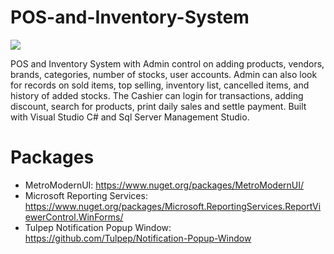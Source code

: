 # POS-and-Inventory-System

<img src='https://media.giphy.com/media/BH5V5EGcsaNByn0wjr/giphy.gif'/>

POS and Inventory System with Admin control on adding products, vendors, brands, categories, number of stocks, user accounts. Admin can also look for records on sold items, top selling, inventory list, cancelled items, and history of added stocks. The Cashier can login for transactions, adding discount, search for products, print daily sales and settle payment.
Built with Visual Studio C# and Sql Server Management Studio.

# Packages
- MetroModernUI: https://www.nuget.org/packages/MetroModernUI/
- Microsoft Reporting Services: https://www.nuget.org/packages/Microsoft.ReportingServices.ReportViewerControl.WinForms/
- Tulpep Notification Popup Window: https://github.com/Tulpep/Notification-Popup-Window
